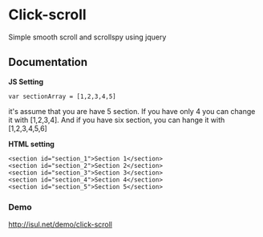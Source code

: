 # Click-scroll
Simple smooth scroll and scrollspy using jquery

## Documentation
**JS Setting**

```
var sectionArray = [1,2,3,4,5]
```
it's assume that you are have 5 section. If you have only 4 you can change it with [1,2,3,4]. And if you have six section, you can hange it with [1,2,3,4,5,6]

**HTML setting**

```
<section id="section_1">Section 1</section>
<section id="section_2">Section 2</section>
<section id="section_3">Section 3</section>
<section id="section_4">Section 4</section>
<section id="section_5">Section 5</section>
```
### Demo

http://isul.net/demo/click-scroll


